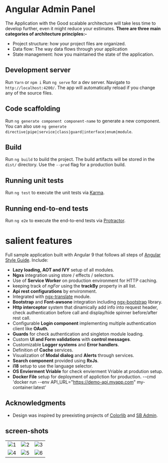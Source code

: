 # Angular Admin Panel

The Application with the Good scalable architecture will take less time to develop further, even it might reduce your estimates.
**There are three main categories of architecture principles:-**

<ul>
<li>
Project structure: how your project files are organized.
</li>
<li>
Data flow: The way data flows through your application
</li>
<li>
State management: how you maintained the state of the application.
</li>
</ul>

## Development server

Run `Yarn` or `npm i`
Run `ng serve` for a dev server. Navigate to `http://localhost:4200/`. The app will automatically reload if you change any of the source files.

## Code scaffolding

Run `ng generate component component-name` to generate a new component. You can also use `ng generate directive|pipe|service|class|guard|interface|enum|module`.

## Build

Run `ng build` to build the project. The build artifacts will be stored in the `dist/` directory. Use the `--prod` flag for a production build.

## Running unit tests

Run `ng test` to execute the unit tests via [Karma](https://karma-runner.github.io).

## Running end-to-end tests

Run `ng e2e` to execute the end-to-end tests via [Protractor](http://www.protractortest.org/).

# salient features

Full sample application built with Angular 9 that follows all steps of [Angular Style Guide](https://angular.io/guide/styleguide). Include:

- **Lazy loading, AOT and IVY** setup of all modules.
- **Ngxs** integration using store / effects / selectors.
- Use of **Service Worker** on production environment for HTTP caching.
- keeping track of _ngFor_ using the **trackBy** property in all list.
- **Api rest configurations** by environment.
- Integrated with [ngx-translate](http://www.ngx-translate.com/) module.
- **Bootstrap** and **Font-awsone** integration including [ngx-bootstrap](https://valor-software.com/ngx-bootstrap/#/) library.
- **Http interceptor** system that dinamically add info into request header, check authentication before call and display/hide spinner before/after rest call.
- Configurable **Login component** implementing multiple authentication client like **OAuth**.
- **Guards** for check authentication and singleton module loading.
- Custom **UI and Form validations** with **control messages**.
- Customizable **Logger systems** and **Error handlers**.
- Definition of **Cache** services.
- Visualization of **Modal dialog** and **Alerts** through services.
- **Search component** provided using **RxJs**.
- **i18** setup to use the language selector.
- **OS Envierment Vriable** for check envierment Vriable at prodution setup.
- **Docker File** setup for deployment of appliction for production.
  --cmd 'docker run --env API_URL="https://demo-api.myapp.com" my-container:latest'

## Acknowledgments

- Design was inspired by preexisting projects of [Colorlib](https://colorlib.com) and [SB Admin](http://startbootstrap.com/templates/sb-admin/).

## screen-shots

<table>
<tr>
<td><img src="https://github.com/sjain2393/Angular-Admin-Template/blob/main/screen-shot/1.png"  alt="1"></td>
<td><img src="https://github.com/sjain2393/Angular-Admin-Template/blob/main/screen-shot/2.png"  alt="2"></td>
<td><img src="https://github.com/sjain2393/Angular-Admin-Template/blob/main/screen-shot/3.png" alt="3"></td>
</tr>
<tr>
<td><img src="https://github.com/sjain2393/Angular-Admin-Template/blob/main/screen-shot/4.png" alt="4"></td>
<td><img src="https://github.com/sjain2393/Angular-Admin-Template/blob/main/screen-shot/5.png"  alt="5"></td>
<td><img src="https://github.com/sjain2393/Angular-Admin-Template/blob/main/screen-shot/6.png"  alt="6"></td>
</tr>
</table>
